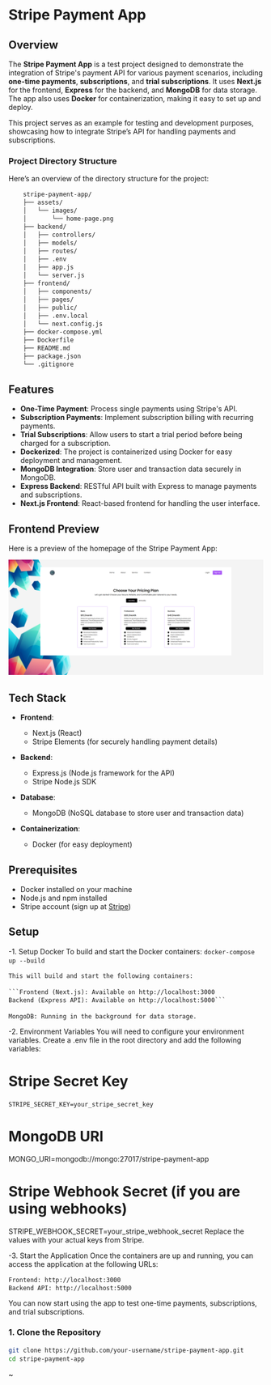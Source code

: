 # Stripe Payment App

## Overview

The **Stripe Payment App** is a test project designed to demonstrate the integration of Stripe's payment API for various payment scenarios, including **one-time payments**, **subscriptions**, and **trial subscriptions**. It uses **Next.js** for the frontend, **Express** for the backend, and **MongoDB** for data storage. The app also uses **Docker** for containerization, making it easy to set up and deploy.

This project serves as an example for testing and development purposes, showcasing how to integrate Stripe’s API for handling payments and subscriptions.
### Project Directory Structure
Here’s an overview of the directory structure for the project:

        stripe-payment-app/
        ├── assets/                           
        │   └── images/
        │       └── home-page.png             
        ├── backend/                          
        │   ├── controllers/                  
        │   ├── models/                       
        │   ├── routes/                       
        │   ├── .env                          
        │   ├── app.js                        
        │   └── server.js                     
        ├── frontend/                         
        │   ├── components/                   
        │   ├── pages/                        
        │   ├── public/                       
        │   ├── .env.local                    
        │   └── next.config.js                
        ├── docker-compose.yml                
        ├── Dockerfile                        
        ├── README.md                         
        ├── package.json                      
        └── .gitignore
        
## Features

-   **One-Time Payment**: Process single payments using Stripe's API.
-   **Subscription Payments**: Implement subscription billing with recurring payments.
-   **Trial Subscriptions**: Allow users to start a trial period before being charged for a subscription.
-   **Dockerized**: The project is containerized using Docker for easy deployment and management.
-   **MongoDB Integration**: Store user and transaction data securely in MongoDB.
-   **Express Backend**: RESTful API built with Express to manage payments and subscriptions.
-   **Next.js Frontend**: React-based frontend for handling the user interface.

## Frontend Preview

Here is a preview of the homepage of the Stripe Payment App:

![Home Page Screenshot](public/images/home-page.png)

## Tech Stack

-   **Frontend**:
    -   Next.js (React)
    -   Stripe Elements (for securely handling payment details)
-   **Backend**:
    -   Express.js (Node.js framework for the API)
    -   Stripe Node.js SDK
-   **Database**:

    -   MongoDB (NoSQL database to store user and transaction data)

-   **Containerization**:
    -   Docker (for easy deployment)

## Prerequisites

-   Docker installed on your machine
-   Node.js and npm installed
-   Stripe account (sign up at [Stripe](https://stripe.com))

## Setup
-1. Setup Docker
    To build and start the Docker containers:
        ```docker-compose up --build```
    
    This will build and start the following containers:

    ```Frontend (Next.js): Available on http://localhost:3000
    Backend (Express API): Available on http://localhost:5000```
    
    MongoDB: Running in the background for data storage.
-2. Environment Variables
You will need to configure your environment variables. Create a .env file in the root directory and add the following variables:

# Stripe Secret Key
```STRIPE_SECRET_KEY=your_stripe_secret_key```

# MongoDB URI
MONGO_URI=mongodb://mongo:27017/stripe-payment-app

# Stripe Webhook Secret (if you are using webhooks)
STRIPE_WEBHOOK_SECRET=your_stripe_webhook_secret
Replace the values with your actual keys from Stripe.

-3. Start the Application
    Once the containers are up and running, you can access the application at the following URLs:
    
    Frontend: http://localhost:3000
    Backend API: http://localhost:5000
    
You can now start using the app to test one-time payments, subscriptions, and trial subscriptions.

### 1. Clone the Repository

```bash
git clone https://github.com/your-username/stripe-payment-app.git
cd stripe-payment-app
```

~
